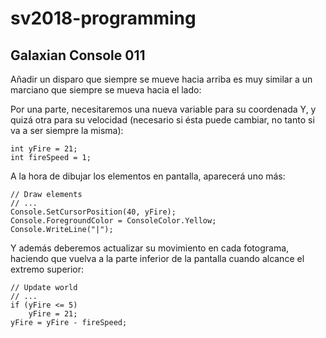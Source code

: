 # sv2018-programming

## Galaxian Console 011

Añadir un disparo que siempre se mueve hacia arriba es muy similar a
un marciano que siempre se mueva hacia el lado:

Por una parte, necesitaremos una nueva variable para su coordenada Y, y
quizá otra para su velocidad (necesario si ésta puede cambiar, no tanto si
va a ser siempre la misma):

```
int yFire = 21;
int fireSpeed = 1;
```

A la hora de dibujar los elementos en pantalla, aparecerá uno más:

```
// Draw elements
// ...
Console.SetCursorPosition(40, yFire);
Console.ForegroundColor = ConsoleColor.Yellow;
Console.WriteLine("|");
```

Y además deberemos actualizar su movimiento en cada fotograma, haciendo que
vuelva a la parte inferior de la pantalla cuando alcance el extremo superior:

```
// Update world
// ...
if (yFire <= 5)
    yFire = 21;
yFire = yFire - fireSpeed;

```


